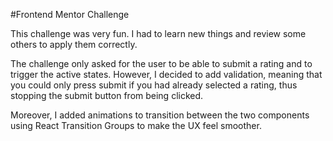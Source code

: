 #Frontend Mentor Challenge

This challenge was very fun. I had to learn new things and review some others to apply them correctly.

The challenge only asked for the user to be able to submit a rating and to trigger the active states. However, I decided to add validation, meaning that you could only press submit if you had already selected a rating, thus stopping the submit button from being clicked.

Moreover, I added animations to transition between the two components using React Transition Groups to make the UX feel smoother.

